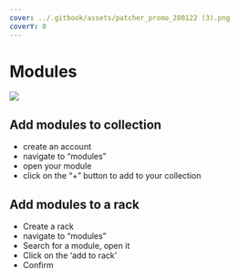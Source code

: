 ```yaml
---
cover: ../.gitbook/assets/patcher_promo_280122 (3).png
coverY: 0
---
```


# Modules

![](<../.gitbook/assets/patcher\_promo\_280122 (3) (Small).png>)

## Add modules to collection

* create an account
* navigate to “modules”
* open your module
* click on the “+” button to add to your collection

## Add modules to a rack

* Create a rack
* navigate to “modules”
* Search for a module, open it
* Click on the ‘add to rack’
* Confirm
